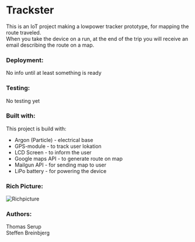 # Trackster
This is an IoT project making a lowpower tracker prototype, for mapping the route traveled.  
When you take the device on a run, at the end of the trip you will receive an email describing the route on a map.  

### Deployment:
No info until at least something is ready

### Testing:
No testing yet

### Built with:
This project is build with:
- Argon (Particle) - electrical base  
- GPS-module - to track user lokation  
- LCD Screen - to inform the user
- Google maps API - to generate route on map
- Mailgun API - for sending map to user 
- LiPo battery - for powering the device  

### Rich Picture:
![Richpicture](https://user-images.githubusercontent.com/54310610/95437970-fa3b6a00-0955-11eb-83a6-c262c9217a3c.png)
  
### Authors:
Thomas Serup  
Steffen Breinbjerg
